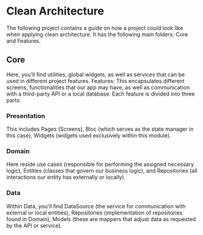 # Clean Architecture

The following project contains a guide on how a project could look like when applying clean architecture. It has the following main folders: Core and Features.

## Core

Here, you'll find utilities, global widgets, as well as services that can be used in different project features.
Features: This encapsulates different screens, functionalities that our app may have, as well as communication with a third-party API or a local database. Each feature is divided into three parts:

### Presentation

This includes Pages (Screens), Bloc (which serves as the state manager in this case), Widgets (widgets used exclusively within this module).

### Domain

Here reside use cases (responsible for performing the assigned necessary logic), Entities (classes that govern our business logic), and Repositories (all interactions our entity has externally or locally).

### Data

Within Data, you'll find DataSource (the service for communication with external or local entities), Repositories (implementation of repositories found in Domain), Models (these are mappers that adjust data as requested by the API or service).
